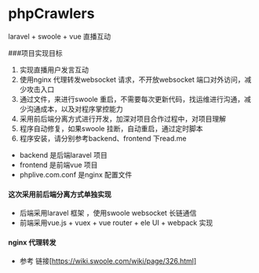 # phpCrawlers
laravel + swoole + vue 直播互动

###项目实现目标
1. 实现直播用户发言互动
2. 使用nginx 代理转发websocket 请求，不开放websocket 端口对外访问，减少攻击入口
3. 通过文件，来进行swoole 重启，不需要每次更新代码，找运维进行沟通，减少沟通成本，以及对程序掌控能力
4. 采用前后端分离方式进行开发，加深对项目合作过程中，对项目理解
5. 程序自动修复，如果swoole 挂断，自动重启，通过定时脚本
6. 程序安装，请分别参考backend、frontend 下read.me

* backend 是后端laravel 项目
* frontend 是前端vue 项目
* phplive.com.conf 是nginx 配置文件

#### 这次采用前后端分离方式单独实现
* 后端采用laravel 框架 ，使用swoole websocket 长链通信
* 前端采用vue.js + vuex + vue router + ele UI + webpack 实现 
#### nginx 代理转发
* 参考 链接[https://wiki.swoole.com/wiki/page/326.html]

